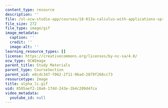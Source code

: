 ```yaml
---
content_type: resource
description: ''
file: /ol-ocw-studio-app/courses/18-013a-calculus-with-applications-spring-2005/8505aef218a617dd243e1b4c209d47ca_alpha_lc.gif
file_size: 272
file_type: image/gif
image_metadata:
  caption: ''
  credit: ''
  image-alt: ''
learning_resource_types: []
license: https://creativecommons.org/licenses/by-nc-sa/4.0/
ocw_type: OCWImage
parent_title: Study Materials
parent_type: CourseSection
parent_uid: e8cdc347-f062-2f11-96ad-2879f268cc73
resourcetype: Image
title: alpha_lc.gif
uid: 8505aef2-18a6-17dd-243e-1b4c209d47ca
video_metadata:
  youtube_id: null
---
```

